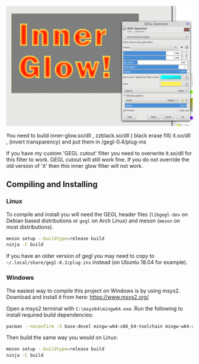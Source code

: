 
![image preview](inner_glow_preview.png)

You need to build inner-glow.so/dll , zzblack.so/dll ( black erase  fill) it.so/dll , (invert transparency) and put them in /gegl-0.4/plug-ins  

If you have my custom 'GEGL cutout' filter you need
to overwrite it.so/dll for this filter to work. GEGL cutout will still work fine. If you do not override the old version of 'it' then this inner glow filter will not work.  
## Compiling and Installing

### Linux

To compile and install you will need the GEGL header files (`libgegl-dev` on
Debian based distributions or `gegl` on Arch Linux) and meson (`meson` on
most distributions).

```bash
meson setup --buildtype=release build
ninja -C build

```

If you have an older version of gegl you may need to copy to `~/.local/share/gegl-0.3/plug-ins`
instead (on Ubuntu 18.04 for example).



### Windows

The easiest way to compile this project on Windows is by using msys2.  Download
and install it from here: https://www.msys2.org/

Open a msys2 terminal with `C:\msys64\mingw64.exe`.  Run the following to
install required build dependencies:

```bash
pacman --noconfirm -S base-devel mingw-w64-x86_64-toolchain mingw-w64-x86_64-meson mingw-w64-x86_64-gegl
```

Then build the same way you would on Linux:

```bash
meson setup --buildtype=release build
ninja -C build
```



